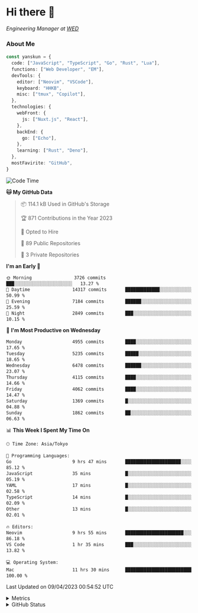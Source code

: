 # Hi there&nbsp;:wave:

<!-- ![Alt text](https://spotify-recently-played-readme.vercel.app/api?user=31kynbuubkiu3r4qh4hjuaglhfay) -->

_Engineering Manager at [WED](https://github.com/wedinc)_

### About Me

```ts
const yanskun = {
  code: ["JavaScript", "TypeScript", "Go", "Rust", "Lua"],
  functions: ["Web Developer", "EM"],
  devTools: {
    editor: ["Neovim", "VSCode"],
    keyboard: "HHKB",
    misc: ["tmux", "Copilot"],
  },
  technologies: {
    webFront: {
      js: ["Nuxt.js", "React"],
    },
    backEnd: {
      go: ["Echo"],
    },
    learning: ["Rust", "Deno"],
  },
  mostFavirite: "GitHub",
}
```

<!--START_SECTION:waka-->
![Code Time](http://img.shields.io/badge/Code%20Time-252%20hrs%2055%20mins-blue)

**🐱 My GitHub Data** 

> 📦 114.1 kB Used in GitHub's Storage 
 > 
> 🏆 871 Contributions in the Year 2023
 > 
> 💼 Opted to Hire
 > 
> 📜 89 Public Repositories 
 > 
> 🔑 3 Private Repositories 
 > 
**I'm an Early 🐤** 

```text
🌞 Morning                3726 commits        ███░░░░░░░░░░░░░░░░░░░░░░   13.27 % 
🌆 Daytime                14317 commits       █████████████░░░░░░░░░░░░   50.99 % 
🌃 Evening                7184 commits        ██████░░░░░░░░░░░░░░░░░░░   25.59 % 
🌙 Night                  2849 commits        ███░░░░░░░░░░░░░░░░░░░░░░   10.15 % 
```
📅 **I'm Most Productive on Wednesday** 

```text
Monday                   4955 commits        ████░░░░░░░░░░░░░░░░░░░░░   17.65 % 
Tuesday                  5235 commits        █████░░░░░░░░░░░░░░░░░░░░   18.65 % 
Wednesday                6478 commits        ██████░░░░░░░░░░░░░░░░░░░   23.07 % 
Thursday                 4115 commits        ████░░░░░░░░░░░░░░░░░░░░░   14.66 % 
Friday                   4062 commits        ████░░░░░░░░░░░░░░░░░░░░░   14.47 % 
Saturday                 1369 commits        █░░░░░░░░░░░░░░░░░░░░░░░░   04.88 % 
Sunday                   1862 commits        ██░░░░░░░░░░░░░░░░░░░░░░░   06.63 % 
```


📊 **This Week I Spent My Time On** 

```text
🕑︎ Time Zone: Asia/Tokyo

💬 Programming Languages: 
Go                       9 hrs 47 mins       █████████████████████░░░░   85.12 % 
JavaScript               35 mins             █░░░░░░░░░░░░░░░░░░░░░░░░   05.19 % 
YAML                     17 mins             █░░░░░░░░░░░░░░░░░░░░░░░░   02.58 % 
TypeScript               14 mins             █░░░░░░░░░░░░░░░░░░░░░░░░   02.09 % 
Other                    13 mins             █░░░░░░░░░░░░░░░░░░░░░░░░   02.01 % 

🔥 Editors: 
Neovim                   9 hrs 55 mins       ██████████████████████░░░   86.18 % 
VS Code                  1 hr 35 mins        ███░░░░░░░░░░░░░░░░░░░░░░   13.82 % 

💻 Operating System: 
Mac                      11 hrs 30 mins      █████████████████████████   100.00 % 
```


 Last Updated on 09/04/2023 00:54:52 UTC
<!--END_SECTION:waka-->

<details>
  <summary>Metrics</summary>
  <img src="https://github.com/yanskun/yanskun/blob/main/github-metrics.svg" alt="Metrics">
</details>

<details>
  <summary>GitHub Status</summary>
  <picture>
    <source media="(prefers-color-scheme: dark)" srcset="https://raw.githubusercontent.com/yanskun/yanskun/master/profile-summary-card-output/nord_dark/0-profile-details.svg">
   <img src="https://raw.githubusercontent.com/yanskun/yanskun/master/profile-summary-card-output/default/0-profile-details.svg">
  </picture>
  <br>
  <picture>
    <source media="(prefers-color-scheme: dark)" srcset="https://raw.githubusercontent.com/yanskun/yanskun/master/profile-summary-card-output/nord_dark/1-repos-per-language.svg">
   <img src="https://raw.githubusercontent.com/yanskun/yanskun/master/profile-summary-card-output/default/1-repos-per-language.svg">
  </picture>
  <picture>
    <source media="(prefers-color-scheme: dark)" srcset="https://raw.githubusercontent.com/yanskun/yanskun/master/profile-summary-card-output/nord_dark/2-most-commit-language.svg">
   <img src="https://raw.githubusercontent.com/yanskun/yanskun/master/profile-summary-card-output/default/2-most-commit-language.svg">
  </picture>
  <br>
  <picture>
    <source media="(prefers-color-scheme: dark)" srcset="https://raw.githubusercontent.com/yanskun/yanskun/master/profile-summary-card-output/nord_dark/3-stats.svg">
   <img src="https://raw.githubusercontent.com/yanskun/yanskun/master/profile-summary-card-output/default/3-stats.svg">
  </picture>
  <picture>
    <source media="(prefers-color-scheme: dark)" srcset="https://raw.githubusercontent.com/yanskun/yanskun/master/profile-summary-card-output/nord_dark/4-productive-time.svg">
   <img src="https://raw.githubusercontent.com/yanskun/yanskun/master/profile-summary-card-output/default/4-productive-time.svg">
  </picture>
</details>
